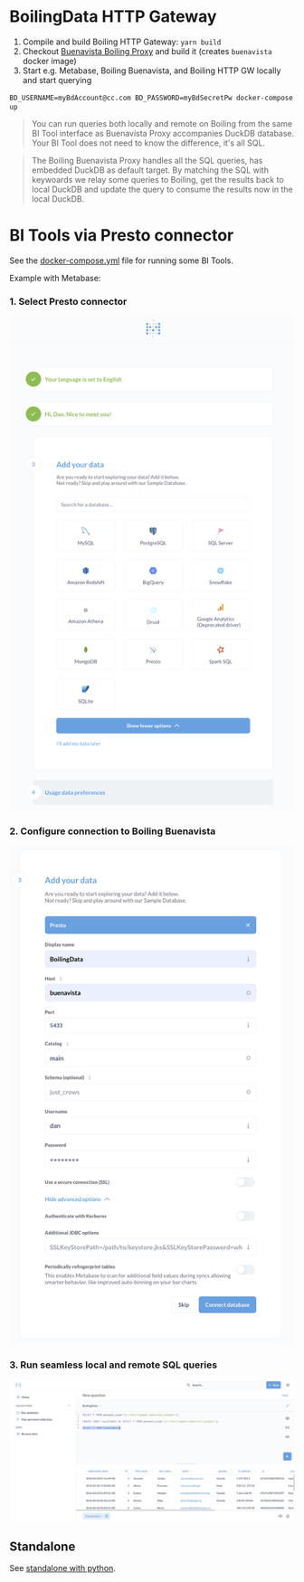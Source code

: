 # BoilingData HTTP Gateway

1. Compile and build Boiling HTTP Gateway: `yarn build`
2. Checkout [Buenavista Boiling Proxy](https://github.com/dforsber/buenavista) and build it (creates `buenavista` docker image)
3. Start e.g. Metabase, Boiling Buenavista, and Boiling HTTP GW locally and start querying

```shell
BD_USERNAME=myBdAccount@cc.com BD_PASSWORD=myBdSecretPw docker-compose up
```

> You can run queries both locally and remote on Boiling from the same BI Tool interface as Buenavista Proxy accompanies DuckDB database. Your BI Tool does not need to know the difference, it's all SQL.

> The Boiling Buenavista Proxy handles all the SQL queries, has embedded DuckDB as default target. By matching the SQL with keywoards we relay some queries to Boiling, get the results back to local DuckDB and update the query to consume the results now in the local DuckDB.

# BI Tools via Presto connector

See the [docker-compose.yml](docker-compose.yml) file for running some BI Tools.

Example with Metabase:

### 1. Select Presto connector

![1. Select Presto](./doc/boiling-with-metabase-1.png)

### 2. Configure connection to Boiling Buenavista

![2. Configure](./doc/boiling-with-metabase-2.png)

### 3. Run seamless local and remote SQL queries

![3. Enjoy](./doc/boiling-with-metabase-3.png)

## Standalone

See [standalone with python](doc/standalone.md).
